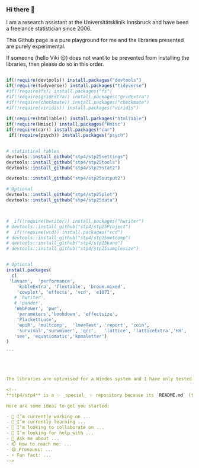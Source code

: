 ### Hi there 👋


I am a research assistant at the Universitätsklinik Innsbruck and have been a freelance statistician since 2006.

This Github page is a pure playground for me and the libraries presented are purely experimental.

If someone (hello Viki :wink:) does not want to be prevented from installing the libraries, then please do so in this order. 

````r

if(!require(devtools)) install.packages("devtools")
if(!require(tidyverse)) install.packages("tidyverse")
#if(!require(fs)) install.packages("fs")
#if(!require(gridExtra)) install.packages("gridExtra")
#if(!require(checkmate)) install.packages("checkmate")
#if(!require(viridis)) install.packages("viridis")
 
if(!require(htmlTable)) install.packages("htmlTable")
if(!require(Hmisc)) install.packages("Hmisc")
if(!require(car)) install.packages("car")
 if(!require(psych)) install.packages("psych")


# statistical tables
devtools::install_github("stp4/stp25settings")
devtools::install_github("stp4/stp25tools")
devtools::install_github("stp4/stp25stat2")

devtools::install_github("stp4/stp25output2")

# Optional
devtools::install_github("stp4/stp25plot")
devtools::install_github("stp4/stp25data")



#  if(!require(hwriter)) install.packages("hwriter")
# devtools::install_github("stp4/stp25Project")
#  if(!require(vcd)) install.packages("vcd")
# devtools::install_github("stp4/stp25metcomp")
# devtools::install_github("stp4/stp25kano")
# devtools::install_github("stp4/stp25samplesize")


# Optional
install.packages(
  c(
 'lavaan',  'performance', 
    'kableExtra', 'flextable', 'broom.mixed',
    'cowplot', 'effects', 'vcd', 'e1071',
   # 'hwriter',
   # 'pander',
   'WebPower', 'pwr',  
    'parameters','bookdown', 'effectsize',
    'PlackettLuce',
    'epiR', 'multcomp',  'lmerTest', 'report', 'coin',
    'survival','survminer', 'qcc',   'lattice', 'latticeExtra','HH',
   'see', 'equatiomatic','komaletter')
)

```



 
The libraries are optimised for a Windos system and I have only tested them there. On Linux or Mac, the paths in the source code must be adapted.

<!--
**stp4/stp4** is a ✨ _special_ ✨ repository because its `README.md` (this file) appears on your GitHub profile.

Here are some ideas to get you started:

- 🔭 I’m currently working on ...
- 🌱 I’m currently learning ...
- 👯 I’m looking to collaborate on ...
- 🤔 I’m looking for help with ...
- 💬 Ask me about ...
- 📫 How to reach me: ...
- 😄 Pronouns: ...
- ⚡ Fun fact: ...
-->
